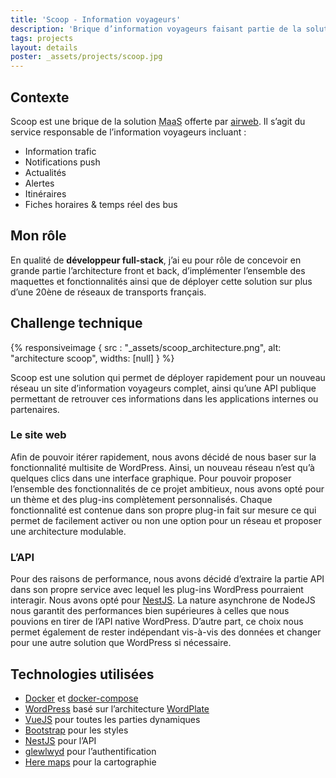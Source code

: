 ```yaml
---
title: 'Scoop - Information voyageurs'
description: 'Brique d’information voyageurs faisant partie de la solution MaaS d’airweb'
tags: projects
layout: details
poster: _assets/projects/scoop.jpg
---
```


## Contexte

Scoop est une brique de la solution <abbr title="Mobility as a Service">MaaS</abbr> offerte par [airweb](https://airweb.fr/). Il s’agit du service responsable de l’information voyageurs incluant :

- Information trafic
- Notifications push
- Actualités
- Alertes
- Itinéraires
- Fiches horaires & temps réel des bus

## Mon rôle

En qualité de **développeur full-stack**, j’ai eu pour rôle de concevoir en grande partie l’architecture front et back, d’implémenter l’ensemble des maquettes et fonctionnalités ainsi que de déployer cette solution sur plus d’une 20ène de réseaux de transports français.

## Challenge technique

{% responsiveimage { src : "_assets/scoop_architecture.png", alt: "architecture scoop", widths: [null] } %}

Scoop est une solution qui permet de déployer rapidement pour un nouveau réseau un site d’information voyageurs complet, ainsi qu’une API publique permettant de retrouver ces informations dans les applications internes ou partenaires.

### Le site web

Afin de pouvoir itérer rapidement, nous avons décidé de nous baser sur la fonctionnalité multisite de WordPress. Ainsi, un nouveau réseau n’est qu’à quelques clics dans une interface graphique.
Pour pouvoir proposer l’ensemble des fonctionnalités de ce projet ambitieux, nous avons opté pour un thème et des plug-ins complètement personnalisés. Chaque fonctionnalité est contenue dans son propre plug-in fait sur mesure ce qui permet de facilement activer ou non une option pour un réseau et proposer une architecture modulable.

### L’API

Pour des raisons de performance, nous avons décidé d’extraire la partie API dans son propre service avec lequel les plug-ins WordPress pourraient interagir.
Nous avons opté pour [NestJS](https://nestjs.com/). La nature asynchrone de NodeJS nous garantit des performances bien supérieures à celles que nous pouvions en tirer de l’API native WordPress. D’autre part, ce choix nous permet également de rester indépendant vis-à-vis des données et changer pour une autre solution que WordPress si nécessaire.

## Technologies utilisées

- [Docker](https://www.docker.com/) et [docker-compose](https://docs.docker.com/compose/)
- [WordPress](https://wordpress.com/) basé sur l’architecture [WordPlate](https://github.com/wordplate/wordplate#readme)
- [VueJS](https://vuejs.org/) pour toutes les parties dynamiques
- [Bootstrap](https://getbootstrap.com/) pour les styles
- [NestJS](https://nestjs.com/) pour l’API
- [glewlwyd](https://babelouest.github.io/glewlwyd/) pour l’authentification
- [Here maps](https://www.here.com/) pour la cartographie

